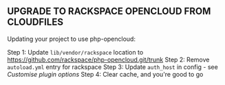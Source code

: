 UPGRADE TO RACKSPACE OPENCLOUD FROM CLOUDFILES
----------------------------------------------

Updating your project to use php-opencloud:

Step 1: Update `lib/vendor/rackspace` location to https://github.com/rackspace/php-opencloud.git/trunk
Step 2: Remove `autoload.yml` entry for rackspace
Step 3: Update `auth_host` in config - see _Customise plugin options_
Step 4: Clear cache, and you're good to go
